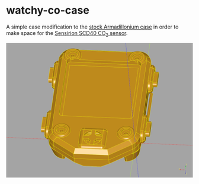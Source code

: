 watchy-co-case
==============

A simple case modification to the
[stock Armadillonium case](https://github.com/sqfmi/watchy-cases/tree/main/Armadillonium)
in order to make space for the
[Sensirion SCD40 CO<sub>2</sub> sensor](https://www.sensirion.com/en/environmental-sensors/carbon-dioxide-sensors/carbon-dioxide-sensor-scd4x/).

![Case render](./render.png)
